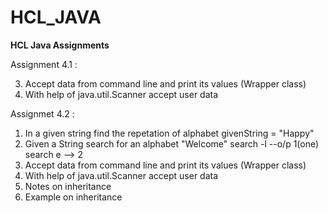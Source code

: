 # HCL_JAVA

**HCL Java Assignments**

Assignment 4.1 :

3) Accept data from command line and print its values (Wrapper class)
4) With help of java.util.Scanner accept user data


Assignmet 4.2 :

1) In a given string find the repetation of alphabet
givenString = "Happy"
2) Given a String search for an alphabet
"Welcome" search -l --o/p 1(one)
search e --> 2
3) Accept data from command line and print its values (Wrapper class)
4) With help of java.util.Scanner accept user data
5) Notes on inheritance
6) Example on inheritance
